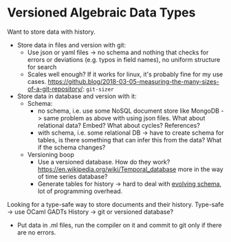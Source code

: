 # Versioned Algebraic Data Types

Want to store data with history.
- Store data in files and version with git:
  - Use json or yaml files -> no schema and nothing that checks for errors or deviations (e.g. typos in field names), no uniform structure for search
  - Scales well enough? If it works for linux, it's probably fine for my use cases. https://github.blog/2018-03-05-measuring-the-many-sizes-of-a-git-repository/: `git-sizer`
- Store data in database and version with it:
  - Schema:
    - no schema, i.e. use some NoSQL document store like MongoDB -> same problem as above with using json files. What about relational data? Embed? What about cycles? References?
    - with schema, i.e. some relational DB -> have to create schema for tables, is there something that can infer this from the data? What if the schema changes?
  - Versioning boop
    - Use a versioned database. How do they work? https://en.wikipedia.org/wiki/Temporal_database more in the way of time series database?
    - Generate tables for history -> hard to deal with [evolving schema](https://en.wikipedia.org/wiki/Schema_evolution), lot of programming overhead.

Looking for a type-safe way to store documents and their history.
Type-safe -> use OCaml GADTs
History -> git or versioned database?

- Put data in .ml files, run the compiler on it and commit to git only if there are no errors.
